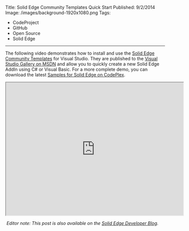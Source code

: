 Title: Solid Edge Community Templates Quick Start
Published: 9/2/2014
Image: /images/background-1920x1080.png
Tags:
  - CodeProject
  - GitHub
  - Open Source
  - Solid Edge
---

The following video demonstrates how to install and use the [Solid Edge Community Templates](https://github.com/SolidEdgeCommunity/Templates) for Visual Studio. They are published to the [Visual Studio Gallery on MSDN](http://visualstudiogallery.msdn.microsoft.com/fd1878fc-6520-4eeb-95e5-1b8b27da875e) and allow you to quickly create a new Solid Edge AddIn using C# or Visual Basic. For a more complete demo, you can download the latest [Samples for Solid Edge on CodePlex](https://solidedgesamples.codeplex.com/).

<iframe width="560" height="420" src="http://www.youtube.com/embed/ilN4ntB9w_I?color=white&theme=light"></iframe>

 _Editor note: This post is also available on the [Solid Edge Developer Blog](http://community.plm.automation.siemens.com/t5/Solid-Edge-Developer-Blog/Solid-Edge-Community-Templates-Quick-Start/ba-p/268843)._
